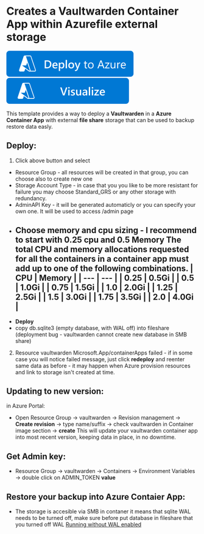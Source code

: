 # Creates a Vaultwarden Container App within Azurefile external storage

[![Deploy To Azure](https://raw.githubusercontent.com/Azure/azure-quickstart-templates/master/1-CONTRIBUTION-GUIDE/images/deploytoazure.svg?sanitize=true)](https://portal.azure.com/#create/Microsoft.Template/uri/https%3A%2F%2Fraw.githubusercontent.com%2Fadamhnat%2Fvaultwarden-azure%2Fmaster%2Fmain.json)
[![Visualize](https://raw.githubusercontent.com/Azure/azure-quickstart-templates/master/1-CONTRIBUTION-GUIDE/images/visualizebutton.svg?sanitize=true)](http://armviz.io/#/?load=https%3A%2F%2Fraw.githubusercontent.com%2Fadamhnat%2Fvaultwarden-azure%2Fmaster%2Fmain.json)

This template provides a way to deploy a **Vaultwarden** in a **Azure Container App** with external **file share** storage that can be used to backup restore data easly.

## Deploy:
1. Click above button and select 
- Resource Group - all resources will be created in that group, you can choose also to create new one
- Storage Account Type - in case that you you like to be more resistant for failure you may choose Standard_GRS or any other storage with redundancy.
- AdminAPI Key - it will be generated automaticly or you can specify your own one. It will be used to access /admin page
- Choose memory and cpu sizing - I recommend to start with 0.25 cpu and 0.5 Memory 
    The total CPU and memory allocations requested for all the containers in a container app must add up to one of the following combinations.
    | CPU | Memory |
    | --- | ---    |
    | 0.25 | 0.5Gi |
    | 0.5 | 1.0Gi |
    | 0.75 | 1.5Gi |
    | 1.0 | 2.0Gi |
    | 1.25 | 2.5Gi |
    | 1.5 | 3.0Gi |
    | 1.75 | 3.5Gi |
    | 2.0 | 4.0Gi |
    ---
- **Deploy**
- copy db.sqlite3 (empty database, with WAL off) into fileshare (deployment bug - vaultwarden cannot create new database in SMB share)

2. Resource vaultwarden Microsoft.App/containerApps failed - if in some case you will notice failed message, just click **redeploy** and reenter same data as before - it may happen when Azure provision resources and link to storage isn't created at time.

## Updating to new version:
in Azure Portal:
- Open Resource Group -> vaultwarden -> Revision management -> **Create revision** -> type name/suffix -> check vaultwarden in Container image section -> **create**
  This will update your vaultwarden container app into most recent version, keeping data in place, in no downtime.

## Get Admin key:
- Resource Group -> vaultwarden -> Containers -> Environment Variables -> double click on ADMIN_TOKEN **value**

## Restore your backup into Azure Contaier App:
- The storage is accesible via SMB in contaner it means that sqlite WAL needs to be turned off, make sure before put database in fileshare that you turned off WAL [Running without WAL enabled](https://github.com/dani-garcia/vaultwarden/wiki/Running-without-WAL-enabled)